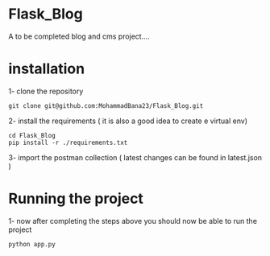 # Flask_Blog
A to be completed blog and cms project....

# installation
1- clone the repository 
```
git clone git@github.com:MohammadBana23/Flask_Blog.git
```
2- install the requirements ( it is also a good idea to create e virtual env)
```
cd Flask_Blog
pip install -r ./requirements.txt
```
3- import the postman collection ( latest changes can be found in latest.json )

# Running the project
1- now after completing the steps above you should now be able to run the project 
```
python app.py
```
